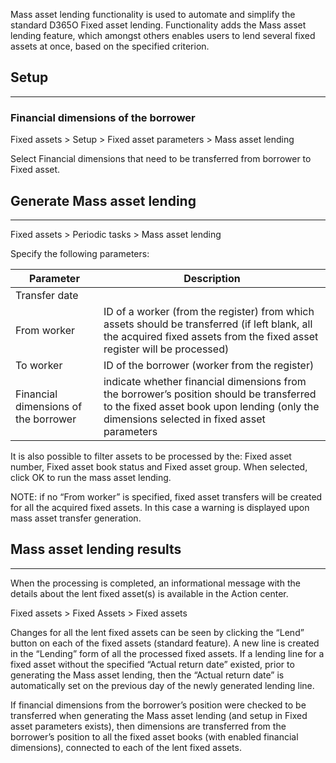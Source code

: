 
Mass asset lending functionality is used to automate and simplify the standard D365O Fixed asset lending. Functionality adds the Mass asset lending feature, which amongst others enables users to lend several fixed assets at once, based on the specified criterion.

## **Setup**
---

### Financial dimensions of the borrower

Fixed assets > Setup > Fixed asset parameters > Mass asset lending

Select Financial dimensions that need to be transferred from borrower to Fixed asset. 

## **Generate Mass asset lending**
---

Fixed assets > Periodic tasks > Mass asset lending

Specify the following parameters:


|**Parameter**| **Description** |
|--|--|
|Transfer date  |  |
|From worker  |ID of a worker (from the register) from which assets should be transferred (if left blank,  all the acquired fixed assets from the fixed asset register will be processed)  |
|To worker  |ID of the borrower (worker from the register)  |
|Financial dimensions of the borrower  |indicate whether financial dimensions from the borrower’s position should be transferred to the fixed asset book upon lending (only the dimensions selected in fixed asset parameters  |


It is also possible to filter assets to be processed by the: Fixed asset number, Fixed asset book status and Fixed asset group. When selected, click OK to run the mass asset lending.

NOTE: if no “From worker” is specified, fixed asset transfers will be created for all the acquired fixed assets. In this case a warning is displayed upon mass asset transfer generation.

## **Mass asset lending results**
---

When the processing is completed, an informational message with the details about the lent fixed asset(s) is available in the Action center.

Fixed assets > Fixed Assets > Fixed assets

Changes for all the lent fixed assets can be seen by clicking the “Lend” button on each of the fixed assets (standard feature). A new line is created in the “Lending” form of all the processed fixed assets. If a lending line for a fixed asset without the specified “Actual return date” existed, prior to generating the Mass asset lending, then the “Actual return date” is automatically set on the previous day of the newly generated lending line.

If financial dimensions from the borrower’s position were checked to be transferred when generating the Mass asset lending (and setup in Fixed asset parameters exists), then dimensions are transferred from the borrower’s position to all the fixed asset books (with enabled financial dimensions), connected to each of the lent fixed assets.